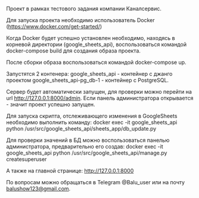 Проект в рамках тестового задания компании Каналсервис.

Для запуска проекта необходимо использователь Docker (https://www.docker.com/get-started/)

Когда Docker будет успешно установлен необходимо, находясь в корневой директории (google_sheets_api), 
воспользоваться командой docker-compose build для создания образа проекта.

После сборки образа воспользоваться командой docker-compose up. 

Запустятся 2 контенера: 
google_sheets_api - контейнер с джанго проектом 
google_sheets_api-pg_db-1 - контейнер с PostgreSQL. 

Сервер будет автоматически запущен, для проверки можно перейти на url http://127.0.0.1:8000/admin. 
Если панель администратора открывается - значит проект успешно запущен.

Для запуска скрипта, отслеживающего изменения в GoogleSheets необходимо выполнить команду:
docker exec -it google_sheets_api python /usr/src/google_sheets_api/sheets_app/db_update.py

Для проверки значений в БД можно воспользоваться панелью администратора, предварительно его создав:
docker exec -it google_sheets_api python /usr/src/google_sheets_api/manage.py createsuperuser 

А также на главной странице:
http://127.0.0.1:8000

По вопросам можно обращаться в Telegram @Balu_user или на почту balushow123@gmail.com.
